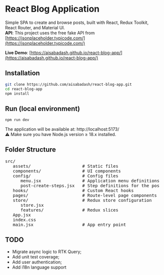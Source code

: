 # React Blog Application
Simple SPA to create and browse posts, built with React, Redux Toolkit, React Router, and Material UI.  
**API**: This project uses the free fake API from [https://jsonplaceholder.typicode.com/](https://jsonplaceholder.typicode.com/)

**Live Demo**: [https://aisabadash.github.io/react-blog-app/](https://aisabadash.github.io/react-blog-app/)

## Installation

```bash
git clone https://github.com/aisabadash/react-blog-app.git
cd react-blog-app
npm install
```
## Run (local environment)

```bash
npm run dev
```
The application will be available at: http://localhost:5173/  
⚠️ Make sure you have Node.js version ≥ 18.x installed.


## Folder Structure
<pre>
src/
   assets/                    # Static files
   components/                # UI components
   config/                    # Config files
      menu.jsx                # Application menu definitions
      post-create-steps.jsx   # Step definitions for the post creation wizard
   hooks/                     # Custom React hooks
   pages/                     # Route-level page components
   store/                     # Redux store configuration
      store.jsx
      features/               # Redux slices
   App.jsx
   index.css
   main.jsx                   # App entry point </pre>

## TODO
- Migrate async logic to RTK Query;
- Add unit test coverage;
- Add user authentication;
- Add i18n language support